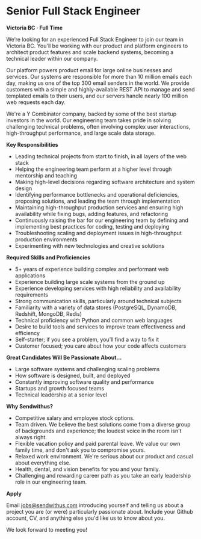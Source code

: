 # Senior Full Stack Engineer


__Victoria BC &middot; Full Time__

We’re looking for an experienced Full Stack Engineer to join our team in Victoria BC. You'll be working with our product and platform engineers to architect product features and scale backend systems, becoming a technical leader within our company.

Our platform powers product email for large online businesses and services. Our systems are responsible for more than 10 million emails each day, making us one of the top 300 email senders in the world. We provide customers with a simple and highly-available REST API to manage and send templated emails to their users, and our servers handle nearly 100 million web requests each day.

<!-- more -->

We're a Y Combinator company, backed by some of the best startup investors in the world. Our engineering team takes pride in solving challenging technical problems, often involving complex user interactions, high-throughput performance, and large scale data storage.


__Key Responsibilities__

* Leading technical projects from start to finish, in all layers of the web stack
* Helping the engineering team perform at a higher level through mentorship and teaching
* Making high-level decisions regarding software architecture and system design
* Identifying performance bottlenecks and operational deficiencies, proposing solutions, and leading the team through implementation
* Maintaining high-throughput production services and ensuring high availability while fixing bugs, adding features, and refactoring
* Continuously raising the bar for our engineering team by defining and implementing best practices for coding, testing and deploying
* Troubleshooting scaling and deployment issues in high-throughput production environments
* Experimenting with new technologies and creative solutions


__Required Skills and Proficiencies__

* 5+ years of experience building complex and performant web applications
* Experience building large scale systems from the ground up
* Experience developing services with high reliability and availability requirements
* Strong communication skills, particularly around technical subjects
* Familiarity with a variety of data stores (PostgreSQL, DynamoDB, Redshift, MongoDB, Redis)
* Technical proficiency with Python and common web languages
* Desire to build tools and services to improve team effectiveness and efficiency
* Self-starter; if you see a problem, you’ll find a way to fix it
* Customer focused; you care about how your code affects customers


__Great Candidates Will Be Passionate About...__

* Large software systems and challenging scaling problems
* How software is designed, built, and deployed
* Constantly improving software quality and performance
* Startups and growth focused teams
* Technical leadership at a senior level


__Why Sendwithus?__

* Competitive salary and employee stock options.
* Team driven. We believe the best solutions come from a diverse group of backgrounds and experience; the loudest voice in the room isn't always right.
* Flexible vacation policy and paid parental leave. We value our own family time, and don't ask you to compromise yours.
* Relaxed work environment. We're serious about our product and casual about everything else.
* Health, dental, and vision benefits for you and your family.
* Challenging and rewarding career path as you take an early leadership role in our engineering team.


__Apply__

Email [jobs@sendwithus.com](mailto:jobs@sendwithus.com) introducing yourself and telling us about a project you are (or were) particularly passionate about. Include your Github account, CV, and anything else you'd like us to know about you.

We look forward to meeting you!
